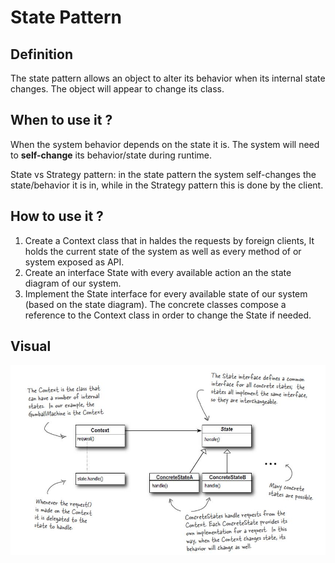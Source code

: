 # State Pattern

## Definition
The state pattern  allows an object to alter its behavior when its internal
state changes. The object will appear to change its class.

## When to use it ?
When the system behavior depends on the state it is. The system
will need to **self-change** its behavior/state during runtime.

State vs Strategy pattern: in the state pattern the system self-changes the
state/behavior it is in, while in the Strategy pattern this is done by the
client.

## How to use it ?
1. Create a Context class that in haldes the requests by foreign clients,
It holds the current state of the system as well as every method of or system
exposed as API.
1. Create an interface State with every available action an the state diagram of
our system.
2. Implement the State interface for every available state of our system (based on the
state diagram). The concrete classes compose a reference to the Context class
in order to change the State if needed.


## Visual
![state](state.JPG)

